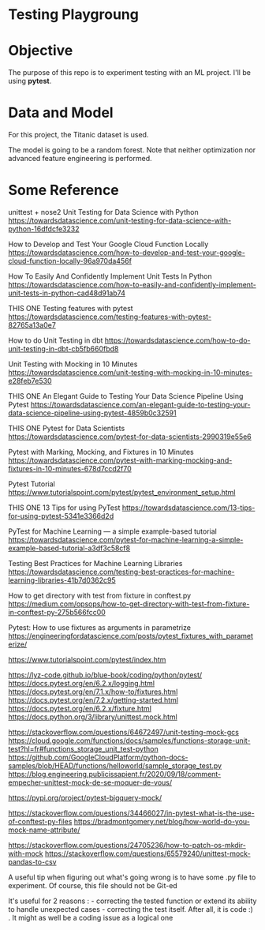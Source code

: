 # Testing Playgroung

# Objective

The purpose of this repo is to experiment testing with an ML project. 
I'll be using **pytest**.

# Data and Model

For this project, the Titanic dataset is used.

The model is going to be a random forest. Note that neither optimization nor advanced feature engineering is performed.

# Some Reference

unittest + nose2
Unit Testing for Data Science with Python
https://towardsdatascience.com/unit-testing-for-data-science-with-python-16dfdcfe3232 

How to Develop and Test Your Google Cloud Function Locally
https://towardsdatascience.com/how-to-develop-and-test-your-google-cloud-function-locally-96a970da456f

How To Easily And Confidently Implement Unit Tests In Python
https://towardsdatascience.com/how-to-easily-and-confidently-implement-unit-tests-in-python-cad48d91ab74

THIS ONE
Testing features with pytest
https://towardsdatascience.com/testing-features-with-pytest-82765a13a0e7

How to do Unit Testing in dbt
https://towardsdatascience.com/how-to-do-unit-testing-in-dbt-cb5fb660fbd8

Unit Testing with Mocking in 10 Minutes
https://towardsdatascience.com/unit-testing-with-mocking-in-10-minutes-e28feb7e530

THIS ONE
An Elegant Guide to Testing Your Data Science Pipeline Using Pytest
https://towardsdatascience.com/an-elegant-guide-to-testing-your-data-science-pipeline-using-pytest-4859b0c32591

THIS ONE
Pytest for Data Scientists
https://towardsdatascience.com/pytest-for-data-scientists-2990319e55e6

Pytest with Marking, Mocking, and Fixtures in 10 Minutes
https://towardsdatascience.com/pytest-with-marking-mocking-and-fixtures-in-10-minutes-678d7ccd2f70

Pytest Tutorial
https://www.tutorialspoint.com/pytest/pytest_environment_setup.html

THIS ONE
13 Tips for using PyTest
https://towardsdatascience.com/13-tips-for-using-pytest-5341e3366d2d

PyTest for Machine Learning — a simple example-based tutorial
https://towardsdatascience.com/pytest-for-machine-learning-a-simple-example-based-tutorial-a3df3c58cf8

Testing Best Practices for Machine Learning Libraries
https://towardsdatascience.com/testing-best-practices-for-machine-learning-libraries-41b7d0362c95

How to get directory with test from fixture in conftest.py
https://medium.com/opsops/how-to-get-directory-with-test-from-fixture-in-conftest-py-275b566fcc00

Pytest: How to use fixtures as arguments in parametrize
https://engineeringfordatascience.com/posts/pytest_fixtures_with_parameterize/

https://www.tutorialspoint.com/pytest/index.htm

https://lyz-code.github.io/blue-book/coding/python/pytest/
https://docs.pytest.org/en/6.2.x/logging.html
https://docs.pytest.org/en/7.1.x/how-to/fixtures.html
https://docs.pytest.org/en/7.2.x/getting-started.html
https://docs.pytest.org/en/6.2.x/fixture.html
https://docs.python.org/3/library/unittest.mock.html


https://stackoverflow.com/questions/64672497/unit-testing-mock-gcs
https://cloud.google.com/functions/docs/samples/functions-storage-unit-test?hl=fr#functions_storage_unit_test-python
https://github.com/GoogleCloudPlatform/python-docs-samples/blob/HEAD/functions/helloworld/sample_storage_test.py
https://blog.engineering.publicissapient.fr/2020/09/18/comment-empecher-unittest-mock-de-se-moquer-de-vous/

https://pypi.org/project/pytest-bigquery-mock/

https://stackoverflow.com/questions/34466027/in-pytest-what-is-the-use-of-conftest-py-files
https://bradmontgomery.net/blog/how-world-do-you-mock-name-attribute/

https://stackoverflow.com/questions/24705236/how-to-patch-os-mkdir-with-mock
https://stackoverflow.com/questions/65579240/unittest-mock-pandas-to-csv

A useful tip when figuring out what's going wrong is to have some .py file to experiment. Of course, this file should 
not be Git-ed

It's useful for 2 reasons :
    - correcting the tested function or extend its ability to handle unexpected cases
    - correcting the test itself. After all, it is code :) . It might as well be a coding issue as a logical one 
